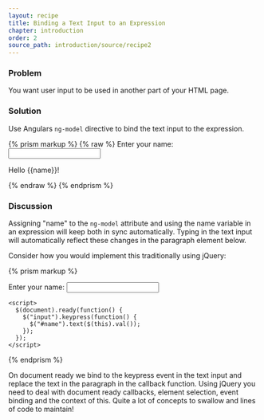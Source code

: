 ```yaml
---
layout: recipe
title: Binding a Text Input to an Expression
chapter: introduction
order: 2
source_path: introduction/source/recipe2
---
```

### Problem
You want user input to be used in another part of your HTML page.

### Solution
Use Angulars `ng-model` directive to bind the text input to the expression.

{% prism markup %}
{% raw %}
Enter your name: <input type="text" ng-model="name"></input>
<p>Hello {{name}}!</p>
{% endraw %}
{% endprism %}

### Discussion
Assigning "name" to the `ng-model` attribute and using the name variable in an expression will keep both in sync automatically. Typing in the text input will automatically reflect these changes in the paragraph element below.

Consider how you would implement this traditionally using jQuery:

{% prism markup %}
<html>
  <head>
    <script src="http://code.jquery.com/jquery.min.js"></script>
  </head>
  <body>
    Enter your name: <input type="text"></input>
    <p id="name"></p>

    <script>
      $(document).ready(function() {
        $("input").keypress(function() {
          $("#name").text($(this).val());
        });
      });
    </script>

  </body>
</html>
{% endprism %}

On document ready we bind to the keypress event in the text input and replace the text in the paragraph in the callback function. Using jQuery you need to deal with document ready callbacks, element selection, event binding and the context of this. Quite a lot of concepts to swallow and lines of code to maintain!

